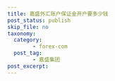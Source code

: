 ```yaml
---
title: 嘉盛外汇账户保证金开户要多少钱
post_status: publish
skip_file: no
taxonomy:
  category:
        - forex-com
  post_tag:
        - 嘉盛集团
post_excerpt: 
---
```

